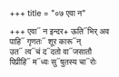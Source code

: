 +++
title = "०७ एवा न"

+++
एवा᳓ न इन्दर+ ऊति᳓भिर् अव  
पाहि᳓ गृणतः᳓ शूर कारू᳓न्  
उत᳓ त्व᳓चं द᳓दतो वा᳓जसातौ  
पिप्रीहि᳓ म᳓ध्वः सु᳓षुतस्य चा᳓रोः